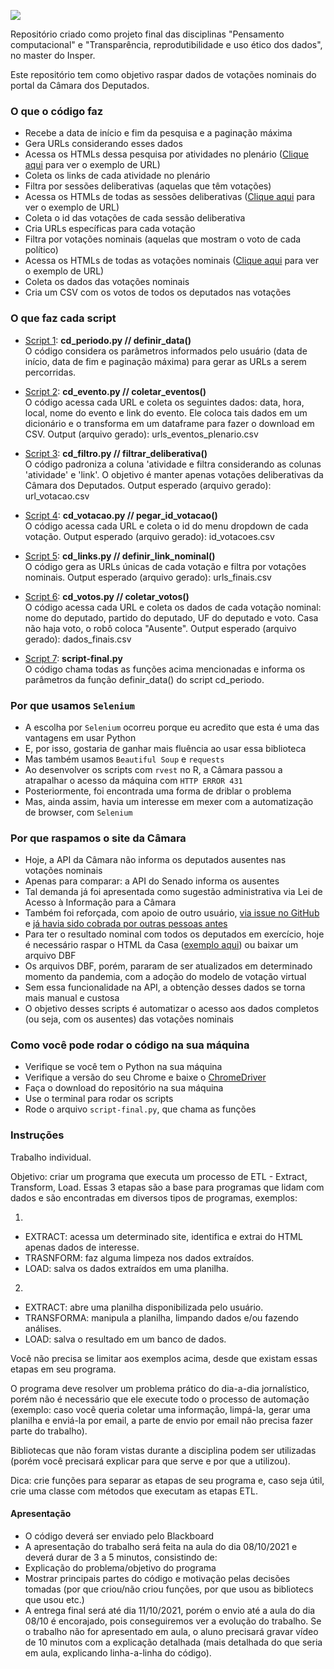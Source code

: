 ![](https://c.tenor.com/pqckQpWm9DIAAAAM/typing-code.gif)

Repositório criado como projeto final das disciplinas "Pensamento computacional" e "Transparência, reprodutibilidade e uso ético dos dados", no master do Insper.
 
Este repositório tem como objetivo raspar dados de votações nominais do portal da Câmara dos Deputados.

### O que o código faz
- Recebe a data de início e fim da pesquisa e a paginação máxima   
- Gera URLs considerando esses dados
- Acessa os HTMLs dessa pesquisa por atividades no plenário ([Clique aqui](https://www.camara.leg.br/agenda?dataInicial__proxy=01%2F02%2F2020&dataInicial=01%2F02%2F2020&dataFinal__proxy=01%2F07%2F2020&dataFinal=01%2F07%2F2020&categorias=Plen%C3%A1rio) para ver o exemplo de URL)
- Coleta os links de cada atividade no plenário
- Filtra por sessões deliberativas (aquelas que têm votações)
- Acessa os HTMLs de todas as sessões deliberativas ([Clique aqui](https://www.camara.leg.br/presenca-comissoes/votacao-portal?reuniao=59571) para ver o exemplo de URL)
- Coleta o id das votações de cada sessão deliberativa
- Cria URLs específicas para cada votação
- Filtra por votações nominais (aquelas que mostram o voto de cada político)
- Acessa os HTMLs de todas as votações nominais ([Clique aqui](https://www.camara.leg.br/presenca-comissoes/votacao-portal?reuniao=59571&itemVotacao=28979) para ver o exemplo de URL)
- Coleta os dados das votações nominais
- Cria um CSV com os votos de todos os deputados nas votações

### O que faz cada script
- [Script 1](https://github.com/gabrielacaesar/votos_camara/blob/main/scripts/cd_periodo.py): **cd_periodo.py // definir_data()**           
O código considera os parâmetros informados pelo usuário (data de início, data de fim e paginação máxima) para gerar as URLs a serem percorridas.

- [Script 2](https://github.com/gabrielacaesar/votos_camara/blob/main/scripts/cd_evento.py): **cd_evento.py // coletar_eventos()**        
O código acessa cada URL e coleta os seguintes dados: data, hora, local, nome do evento e link do evento. Ele coloca tais dados em um dicionário e o transforma em um dataframe para fazer o download em CSV. Output (arquivo gerado): urls_eventos_plenario.csv

- [Script 3](https://github.com/gabrielacaesar/votos_camara/blob/main/scripts/cd_filtro.py): **cd_filtro.py // filtrar_deliberativa()**    
O código padroniza a coluna 'atividade e filtra considerando as colunas 'atividade' e 'link'. O objetivo é manter apenas votações deliberativas da Câmara dos Deputados. Output esperado (arquivo gerado): url_votacao.csv

- [Script 4](https://github.com/gabrielacaesar/votos_camara/blob/main/scripts/cd_votacao): **cd_votacao.py // pegar_id_votacao()**    
O código acessa cada URL e coleta o id do menu dropdown de cada votação. Output esperado (arquivo gerado): id_votacoes.csv

- [Script 5](https://github.com/gabrielacaesar/votos_camara/blob/main/scripts/cd_links.py): **cd_links.py // definir_link_nominal()**    
O código gera as URLs únicas de cada votação e filtra por votações nominais. Output esperado (arquivo gerado): urls_finais.csv

- [Script 6](https://github.com/gabrielacaesar/votos_camara/blob/main/scripts/cd_votos.py): **cd_votos.py // coletar_votos()**    
O código acessa cada URL e coleta os dados de cada votação nominal: nome do deputado, partido do deputado, UF do deputado e voto. Casa não haja voto, o robô coloca "Ausente". Output esperado (arquivo gerado): dados_finais.csv

- [Script 7](https://github.com/gabrielacaesar/votos_camara/blob/main/scripts/script-final.py): **script-final.py**   
O código chama todas as funções acima mencionadas e informa os parâmetros da função definir_data() do script cd_periodo. 

### Por que usamos ``Selenium``
- A escolha por ``Selenium`` ocorreu porque eu acredito que esta é uma das vantagens em usar Python
- E, por isso, gostaria de ganhar mais fluência ao usar essa biblioteca
- Mas também usamos ``Beautiful Soup`` e ``requests`` 
- Ao desenvolver os scripts com ``rvest`` no R, a Câmara passou a atrapalhar o acesso da máquina com ``HTTP ERROR 431``
- Posteriormente, foi encontrada uma forma de driblar o problema
- Mas, ainda assim, havia um interesse em mexer com a automatização de browser, com ``Selenium``

### Por que raspamos o site da Câmara
- Hoje, a API da Câmara não informa os deputados ausentes nas votações nominais       
- Apenas para comparar: a API do Senado informa os ausentes           
- Tal demanda já foi apresentada como sugestão administrativa via Lei de Acesso à Informação para a Câmara           
- Também foi reforçada, com apoio de outro usuário, [via issue no GitHub](https://github.com/CamaraDosDeputados/dados-abertos/issues/312) e [já havia sido cobrada por outras pessoas antes](https://github.com/CamaraDosDeputados/dados-abertos/issues/302)
- Para ter o resultado nominal com todos os deputados em exercício, hoje é necessário raspar o HTML da Casa ([exemplo aqui](https://www.camara.leg.br/presenca-comissoes/votacao-portal?reuniao=63176&itemVotacao=10127)) ou baixar um arquivo DBF
- Os arquivos DBF, porém, pararam de ser atualizados em determinado momento da pandemia, com a adoção do modelo de votação virtual
- Sem essa funcionalidade na API, a obtenção desses dados se torna mais manual e custosa
- O objetivo desses scripts é automatizar o acesso aos dados completos (ou seja, com os ausentes) das votações nominais

### Como você pode rodar o código na sua máquina
- Verifique se você tem o Python na sua máquina     
- Verifique a versão do seu Chrome e baixe o [ChromeDriver](https://chromedriver.chromium.org/downloads)       
- Faça o download do repositório na sua máquina     
- Use o terminal para rodar os scripts    
- Rode o arquivo ``script-final.py``, que chama as funções      

### Instruções
Trabalho individual.

Objetivo: criar um programa que executa um processo de ETL - Extract, Transform, Load. Essas 3 etapas são a base para programas que lidam com dados e são encontradas em diversos tipos de programas, exemplos:

1)
- EXTRACT: acessa um determinado site, identifica e extrai do HTML apenas dados de interesse. 
- TRASNFORM: faz alguma limpeza nos dados extraídos. 
- LOAD: salva os dados extraídos em uma planilha.

2)
- EXTRACT: abre uma planilha disponibilizada pelo usuário. 
- TRANSFORMA: manipula a planilha, limpando dados e/ou fazendo análises. 
- LOAD: salva o resultado em um banco de dados.

Você não precisa se limitar aos exemplos acima, desde que existam essas etapas em seu programa.

O programa deve resolver um problema prático do dia-a-dia jornalístico, porém não é necessário que ele execute todo o processo de automação (exemplo: caso você queria coletar uma informação, limpá-la, gerar uma planilha e enviá-la por email, a parte de envio por email não precisa fazer parte do trabalho).

Bibliotecas que não foram vistas durante a disciplina podem ser utilizadas (porém você precisará explicar para que serve e por que a utilizou).

Dica: crie funções para separar as etapas de seu programa e, caso seja útil, crie uma classe com métodos que executam as etapas ETL.

#### Apresentação
- O código deverá ser enviado pelo Blackboard
- A apresentação do trabalho será feita na aula do dia 08/10/2021 e deverá durar de 3 a 5 minutos, consistindo de:
- Explicação do problema/objetivo do programa
- Mostrar principais partes do código e motivação pelas decisões tomadas (por que criou/não criou funções, por que usou as bibliotecs que usou etc.)
- A entrega final será até dia 11/10/2021, porém o envio até a aula do dia 08/10 é encorajado, pois conseguiremos ver a evolução do trabalho. Se o trabalho não for apresentado em aula, o aluno precisará gravar vídeo de 10 minutos com a explicação detalhada (mais detalhada do que seria em aula, explicando linha-a-linha do código).
